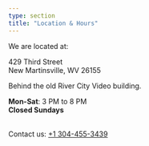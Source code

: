 ```yaml
---
type: section
title: "Location & Hours"
---
```


We are located at:

429 Third Street<br>
New Martinsville, WV 26155

Behind the old River City Video building.

**Mon-Sat**: 3 PM to 8 PM<br>
**Closed Sundays**

<br />
Contact us:
<a href="tel:13044553439">+1 304-455-3439</a>

